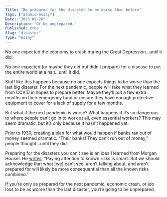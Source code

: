 ```yaml
---
Title: "Be prepared for the disaster to be worse than before"
Tags: ["atomic-essay"]
Date: "2023-01-26"
Description: "Or be unprepared."
Published: true
Slug: "disaster"
Type: "Essay"
---
```

No one expected the economy to crash during the Great Depression...until it did.

No one expected (or maybe they did but didn’t prepare) for a disease to put the entire world at a halt...until it did.

Stuff like this happens because no one expects things to be worse than the last big disaster. For the next pandemic, people will take what they learned from COVID in hopes to prepare better. Maybe they’ll put a few extra months on their emergency fund or ensure they have enough protective equipment to cover for a lack of supply for a few months.

But what if the next pandemic is worse? What happens if it’s so dangerous to where people can’t go in to work at all, even essential workers? This may seem dramatic, but it’s only because it hasn’t happened yet.

Prior to 1930, creating a plan for what would happen if banks ran out of money seemed dramatic. “Their banks! They can’t run out of money,” people thought...until they did.

Preparing for the disasters you can’t see is an idea I learned from Morgan Housel. He [writes](https://collabfund.com/blog/risk-is-what-you-dont-see/), “Paying attention to known risks is smart. But we should acknowledge that what [we] can’t see, aren’t talking about, and aren’t prepared for will likely be more consequential than all the known risks combined.”

If you’re only as prepared for the next pandemic, economic crash, or job loss to be as worse than the last disaster, you’re going to be unprepared.